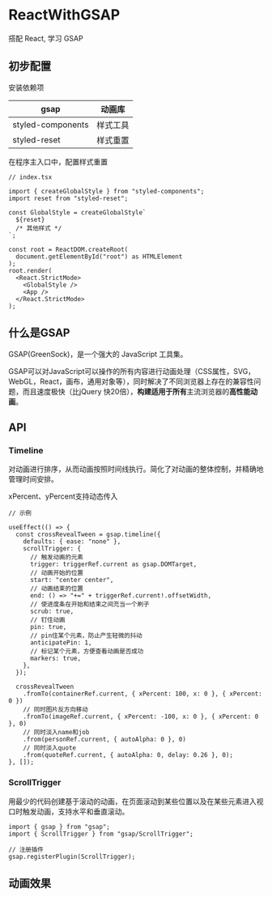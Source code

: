 # ReactWithGSAP

搭配 React, 学习 GSAP

## 初步配置

安装依赖项

| gsap              | 动画库   |
| ----------------- | -------- |
| styled-components | 样式工具 |
| styled-reset      | 样式重置 |

在程序主入口中，配置样式重置

```tsx
// index.tsx

import { createGlobalStyle } from "styled-components";
import reset from "styled-reset";

const GlobalStyle = createGlobalStyle`
  ${reset}
  /* 其他样式 */
`;

const root = ReactDOM.createRoot(
  document.getElementById("root") as HTMLElement
);
root.render(
  <React.StrictMode>
    <GlobalStyle />
    <App />
  </React.StrictMode>
);
```

## 什么是GSAP

GSAP(GreenSock)，是一个强大的 JavaScript 工具集。

GSAP可以对JavaScript可以操作的所有内容进行动画处理（CSS属性，SVG，WebGL，React，画布，通用对象等），同时解决了不同浏览器上存在的兼容性问题，而且速度极快（比jQuery 快20倍），**构建适用于所有**主流浏览器的**高性能动画**。

## API

### Timeline

对动画进行排序，从而动画按照时间线执行。简化了对动画的整体控制，并精确地管理时间安排。

xPercent、yPercent支持动态传入

```tsx
// 示例
  
useEffect(() => {
  const crossRevealTween = gsap.timeline({
    defaults: { ease: "none" },
    scrollTrigger: {
      // 触发动画的元素
      trigger: triggerRef.current as gsap.DOMTarget,
      // 动画开始的位置
      start: "center center",
      // 动画结束的位置
      end: () => "+=" + triggerRef.current!.offsetWidth,
      // 使进度条在开始和结束之间充当一个刷子
      scrub: true,
      // 钉住动画
      pin: true,
      // pin住某个元素，防止产生轻微的抖动
      anticipatePin: 1,
      // 标记某个元素，方便查看动画是否成功
      markers: true,
    },
  });

  crossRevealTween
    .fromTo(containerRef.current, { xPercent: 100, x: 0 }, { xPercent: 0 })
    // 同时图片反方向移动
    .fromTo(imageRef.current, { xPercent: -100, x: 0 }, { xPercent: 0 }, 0)
    // 同时淡入name和job
    .from(personRef.current, { autoAlpha: 0 }, 0)
    // 同时淡入quote
    .from(quoteRef.current, { autoAlpha: 0, delay: 0.26 }, 0);
}, []);
```

### ScrollTrigger

用最少的代码创建基于滚动的动画，在页面滚动到某些位置以及在某些元素进入视口时触发动画，支持水平和垂直滚动。

```tsx
import { gsap } from "gsap";
import { ScrollTrigger } from "gsap/ScrollTrigger";

// 注册插件
gsap.registerPlugin(ScrollTrigger);
```

## 动画效果



